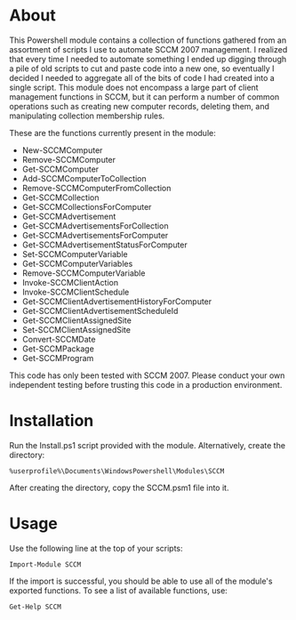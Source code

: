 About
=====

This Powershell module contains a collection of functions gathered from an assortment of scripts I use to automate SCCM 2007 management.  I realized that every time I needed to automate something I ended up digging through a pile of old scripts to cut and paste code into a new one, so eventually I decided I needed to aggregate all of the bits of code I had created into a single script.  This module does not encompass a large part of client management functions in SCCM, but it can perform a number of common operations such as creating new computer records, deleting them, and manipulating collection membership rules.

These are the functions currently present in the module:

* New-SCCMComputer
* Remove-SCCMComputer
* Get-SCCMComputer
* Add-SCCMComputerToCollection
* Remove-SCCMComputerFromCollection
* Get-SCCMCollection
* Get-SCCMCollectionsForComputer
* Get-SCCMAdvertisement
* Get-SCCMAdvertisementsForCollection
* Get-SCCMAdvertisementsForComputer
* Get-SCCMAdvertisementStatusForComputer
* Set-SCCMComputerVariable
* Get-SCCMComputerVariables
* Remove-SCCMComputerVariable
* Invoke-SCCMClientAction
* Invoke-SCCMClientSchedule
* Get-SCCMClientAdvertisementHistoryForComputer
* Get-SCCMClientAdvertisementScheduleId
* Get-SCCMClientAssignedSite
* Set-SCCMClientAssignedSite
* Convert-SCCMDate
* Get-SCCMPackage
* Get-SCCMProgram

This code has only been tested with SCCM 2007.  Please conduct your own independent testing before trusting this code in a production environment.

Installation
============

Run the Install.ps1 script provided with the module.  Alternatively, create the directory:

    %userprofile%\Documents\WindowsPowershell\Modules\SCCM

After creating the directory, copy the SCCM.psm1 file into it.

Usage
=====

Use the following line at the top of your scripts:
    
    Import-Module SCCM

If the import is successful, you should be able to use all of the module's exported functions.  To see a list of available functions, use:

    Get-Help SCCM